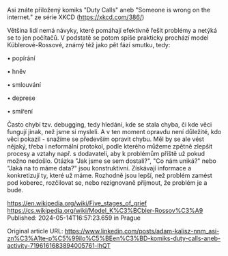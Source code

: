 Asi znáte přiložený komiks "Duty Calls" aneb "Someone is wrong on the internet." ze série XKCD (https://xkcd.com/386/)


Většina lidí nemá návyky, které pomáhají efektivně řešit problémy a netýká se to jen počítačů. V podstatě se potom spíše prakticky prochází model Küblerové-Rossové, známý též jako pět fází smutku, tedy:

• popírání

• hněv

• smlouvání

• deprese

• smíření


Často chybí tzv. debugging, tedy hledání, kde se stala chyba, či kde věci fungují jinak, než jsme si mysleli. A v ten moment opravdu není důležité, kdo věci pokazil - snažíme se především opravit chybu. Měl by se ale vést nějaký, třeba i neformální protokol, podle kterého můžeme zpětně zlepšit procesy a vztahy např. s dodavateli, aby k problémům příště už pokud možno nedošlo. Otázka "Jak jsme se sem dostali?", "Co nám uniká?" nebo "Jaká na to máme data?" jsou konstruktivní. Získávají informace a konkretizují ty, které už máme. Rozhodně jsou lepší, než problém zamést pod koberec, rozčilovat se, nebo rezignovaně přijmout, že problém je a bude.

https://en.wikipedia.org/wiki/Five_stages_of_grief
https://cs.wikipedia.org/wiki/Model_K%C3%BCbler-Rossov%C3%A9
Published: 2024-05-14T16:57:23.659 in Prague

Original article URL: https://www.linkedin.com/posts/adam-kalisz-nnm_asi-zn%C3%A1te-p%C5%99ilo%C5%BEen%C3%BD-komiks-duty-calls-aneb-activity-7196161683894005761-lhQT

[](./media/Bad-IT-tip-ipv6.png)
